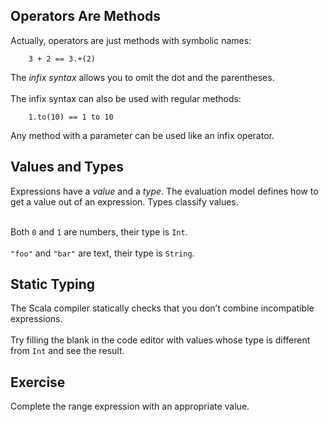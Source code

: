 
## Operators Are Methods

Actually, operators are just methods with symbolic names:

        3 + 2 == 3.+(2)

The *infix syntax* allows you to omit the dot and the parentheses.
<br/><br/>
The infix syntax can also be used with regular methods:

        1.to(10) == 1 to 10

Any method with a parameter can be used like an infix operator.

## Values and Types 

Expressions have a *value* and a *type*. The evaluation model
defines how to get a value out of an expression. Types classify values.
<br/><br/>

Both `0` and `1` are numbers, their type is `Int`.
<br/><br/>
`"foo"` and `"bar"` are text, their type is `String`.

## Static Typing 

The Scala compiler statically checks that you don’t combine incompatible
expressions.
<br/>
<br/>
Try filling the blank in the code editor with values whose type is
different from `Int` and see the result.

## Exercise 

Complete the range expression with an appropriate value.

